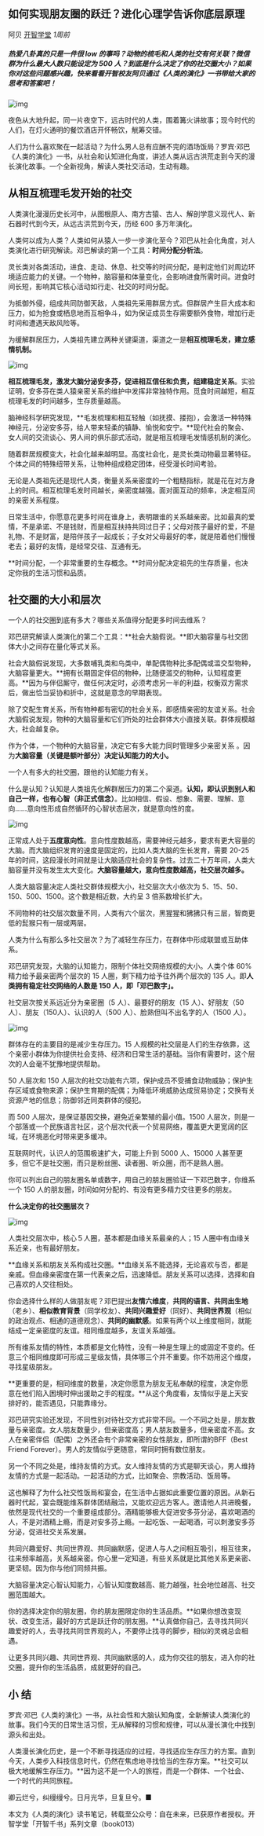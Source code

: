 ## 如何实现朋友圈的跃迁？进化心理学告诉你底层原理

阿贝 [开智学堂](javascript:void(0);) *1周前*

##### 热爱八卦真的只是一件很 low 的事吗？动物的梳毛和人类的社交有何关联？微信群为什么最大人数只能设定为 500 人？到底是什么决定了你的社交圈大小？如果你对这些问题感兴趣，快来看看开智校友阿贝通过《人类的演化》一书带给大家的思考和答案吧！

![img](https://mmbiz.qpic.cn/mmbiz_jpg/ice5enJHe2TjewDkoYicpozcoIbaZru2tNYibFGPka8964tetgOBq6TjCXrE9udKicPvibkhvPPk8YCMBqJLeJUqQlg/640?wx_fmt=jpeg&tp=webp&wxfrom=5&wx_lazy=1&wx_co=1)

夜色从大地升起，同一片夜空下，远古时代的人类，围着篝火讲故事；现今时代的人们，在灯火通明的餐饮酒店开怀畅饮，觥筹交错。

人们为什么喜欢聚在一起活动？为什么男人总有应酬不完的酒场饭局？罗宾·邓巴《人类的演化》一书，从社会和认知进化角度，讲述人类从远古洪荒走到今天的漫长演化故事。一个全新视角，解读人类社交活动，生动有趣。

## 从相互梳理毛发开始的社交

人类演化漫漫历史长河中，从图根原人、南方古猿、古人、解剖学意义现代人、新石器时代到今天，从远古洪荒到今天，历经 600 多万年演化。

人类何以成为人类？人类如何从猿人一步一步演化至今？邓巴从社会化角度，对人类演化进行研究解读。邓巴解读的第一个工具：**时间分配分析法**。

灵长类对各类活动，进食、走动、休息、社交等的时间分配，是判定他们对周边环境适应能力的关键。一个物种，脑容量和体量变化，会影响进食所需时间。进食时间长短，影响其它核心活动如行走、社交的时间分配。

为抵御外侵，组成共同防御天敌，人类祖先采用群居方式。但群居产生巨大成本和压力，如为抢食或栖息地而互相争斗，如为保证成员生存需要额外食物，增加行走时间和遭遇天敌风险等。

为缓解群居压力，人类祖先建立两种关键渠道，渠道之一是**相互梳理毛发，建立感情机制。**

![img](https://mmbiz.qpic.cn/mmbiz_png/ice5enJHe2TiaYxMpicJY4SQby8xlOWlxRe90mwYdJ2zjE2ibcPW6JJalwTVBJHEIdIDspKf7AnfdXlwWD3GXLzGbQ/640?wx_fmt=png&tp=webp&wxfrom=5&wx_lazy=1&wx_co=1)

**相互梳理毛发，激发大脑分泌安多芬，促进相互信任和负责，组建稳定关系**。实验证明，安多芬在类人猿亲密关系的维护中发挥非常独特作用。觅食时间越短，相互梳理毛发的时间越多，生存质量越高。

脑神经科学研究发现，**毛发梳理和相互轻触（如抚摸、搂抱），会激活一种特殊神经元，分泌安多芬，给人带来轻柔的镇静、愉悦和安宁。**现代社会的聚会、女人间的交流谈心、男人间的俱乐部式活动，就是相互梳理毛发情感机制的演化。

随着群居规模变大，社会化越来越明显。高度社会化，是灵长类动物最显著特征。个体之间的特殊纽带关系，让物种组成稳定团体，经受漫长时间考验。

无论是人类祖先还是现代人类，衡量关系亲密度的一个粗糙指标，就是花在对方身上的时间。相互梳理毛发时间越长，亲密度越强。面对面互动的频率，决定相互间的亲密关系程度。

日常生活中，你愿意花更多时间在谁身上，表明跟谁的关系越亲密。比如最真的爱情，不是承诺、不是钱财，而是相互扶持共同过日子；父母对孩子最好的爱，不是礼物、不是财富，是陪伴孩子一起成长；子女对父母最好的孝，就是陪着他们慢慢老去；最好的友情，是经常交往、互通有无。

**时间分配，一个非常重要的生存概念。**时间分配决定祖先的生存质量，也决定你我的生活习惯和品质。

## 社交圈的大小和层次

一个人的社交圈到底有多大？哪些关系值得分配更多时间去维系？

邓巴研究解读人类演化的第二个工具：**社会大脑假说。**即大脑容量与社交团体大小之间存在量化等式关系。

社会大脑假说发现，大多数哺乳类和鸟类中，单配偶物种比多配偶或滥交型物种，大脑容量更大。**拥有长期固定伴侣的物种，比随便滥交的物种，认知程度更高。**因为与伴侣厮守，做任何决定时，必须考虑另一半的利益，权衡双方需求后，做出恰当妥协和折中，这就是意念的早期表现。

除了交配生育关系，所有物种都有密切的社会关系，即感情亲密的友谊关系。社会大脑假说发现，物种的大脑容量和它们所处的社会群体大小直接关联。群体规模越大，社会越复杂。

作为个体，一个物种的大脑容量，决定它有多大能力同时管理多少亲密关系 。因为**大脑容量（关键是额叶部分）决定认知能力的大小。**

一个人有多大的社交圈，跟他的认知能力有关。

什么是认知？认知是人类祖先化解群居压力的第二个渠道。**认知，即认识到别人和自己一样，也有心智（非正式信念）**。比如相信、假设、想象、需要、理解、意向……意向性形成自然循环的心智状态层次，就是意向性的度。

![img](https://mmbiz.qpic.cn/mmbiz_jpg/ice5enJHe2TiaYxMpicJY4SQby8xlOWlxRen80D0xibU9VhBZzJkD53FUXfOkYkH9VW7FQkOgUkm7vZBWqIEmKCmUA/640?wx_fmt=jpeg&tp=webp&wxfrom=5&wx_lazy=1&wx_co=1)

正常成人处于**五度意向性**。意向性度数越高，需要神经元越多，要求有更大容量的大脑。而大脑组织发育的速度是固定的，比如人类大脑的生长发育，需要 20-25 年的时间，这段漫长时间就是让大脑适应社会的复杂性。过去二十万年间，人类大脑容量并没有发生太大变化。**大脑容量越大，意向性度数越高，社交层次越多。**

人类大脑容量决定人类社交群体规模大小，社交层次大小依次为 5、15、50、150、500、1500。这个数是相近数，大约呈 3 倍系数增长扩大。

不同物种的社交层次数量不同，人类有六个层次，黑猩猩和狒狒只有三层，智商更低的髭猴只有一层或两层。

人类为什么有那么多社交层次？为了减轻生存压力，在群体中形成联盟或互助体系。

邓巴研究发现，大脑的认知能力，限制个体社交网络规模的大小。人类个体 60% 精力给予最亲密两个层次的 15 人圈，剩下精力给予往外两个层次的 135 人。即**人类拥有稳定社交网络的人数是 150 人，即「邓巴数字」。**

社交层次按关系远近分为亲密圈（5 人）、最要好的朋友（15 人）、好朋友（50 人）、朋友（150人）、认识的人（500 人）、脸熟但叫不出名字的人（1500 人）。

![img](https://mmbiz.qpic.cn/mmbiz_png/ice5enJHe2TiaYxMpicJY4SQby8xlOWlxRe0XV5R4QGcrVCMlBjJVQzSxvhD0Mxg9s2ZXfrVZhcArXL49fzkuIrYQ/640?wx_fmt=png&tp=webp&wxfrom=5&wx_lazy=1&wx_co=1)

群体存在的主要目的是减少生存压力。15 人规模的社交层是人们的生存依靠，这个亲密小群体为你提供社会支持、经济和日常生活的基础。当你有需要时，这个层次的人会毫不犹豫地提供帮助。

50 人层次和 150 人层次的社交功能有六项，保护成员不受捕食动物威胁；保护生存区域或食物来源；保护生育期的配偶；为降低环境威胁达成贸易协定；交换有关资源产地的信息；防御邻近同类群体的侵犯。

而 500 人层次，是保证基因交换，避免近亲繁殖的最小值。1500 人层次，则是一个部落或一个民族语言社区，这个层次代表一个贸易网络，覆盖更大更宽阔的区域，在环境恶化时带来更多缓冲。

互联网时代，认识人的范围极速扩大，可能上升到 5000 人、15000 人甚至更多，但它不是社交圈，而只是粉丝圈、读者圈、听众圈，而不是熟人圈。

你可以列出自己的朋友圈名单或数字，用自己的朋友圈验证一下邓巴数字，你维系一个 150 人的朋友圈，时间如何分配的、有没有更多精力交往更多的朋友。

**什么决定你的社交圈层次？**

![img](https://mmbiz.qpic.cn/mmbiz_jpg/ice5enJHe2TiaYxMpicJY4SQby8xlOWlxReHX0vrWU6J4PricZyNj0Yj3RA9B5Rsf5m6Y4kPXpbWRQ9SOSfAr8bMzw/640?wx_fmt=jpeg&tp=webp&wxfrom=5&wx_lazy=1&wx_co=1)

人类社交层次中，核心５人圈，基本都是血缘关系最亲的人；15 人圈中有血缘关系近亲，也有最好朋友。

**血缘关系和朋友关系构成社交圈。**血缘关系不能选择，无论喜欢与否，都是亲戚。但血缘亲密度在第一代表亲之后，迅速降低。朋友关系可以选择，选择和自己喜欢的人交往相处。

你会选择什么样的人做朋友呢？邓巴提出**友情六维度**，**共同的语言、共同出生地**（老乡）、**相似教育背景**（同学校友）、**共同兴趣爱好**（同好）、**共同世界观**（相似的政治观点、相通的道德观念）、**共同的幽默感**。如果有两个以上维度相同，就能结成一定亲密度的友谊。相同维度越多，友谊关系越强。

所有维系友情的特性，本质都是文化特性，没有一种是生理上的或固定不变的。任意三个相同维度即可形成三星级友情，具体哪三个并不重要。你不妨用这个维度，寻找星级朋友。

**更重要的是，相同维度的数量，决定你愿意为朋友无私奉献的程度，决定你愿意在他们陷入困境时伸出援助之手的程度。**从这个角度看，友情似乎是上天安排好的，能否遇见，只能靠缘分。

邓巴研究实验还发现，不同性别对待社交方式非常不同。一个不同之处是，朋友数量与亲密度。女人朋友数量少，但亲密度高；男人朋友数量多，但亲密度不高。女人在亲密伴侣（配偶）之外还会有个非常亲密的女性朋友，即所谓的BFF（Best Friend Forever）。男人的友情似乎更随意，常同时拥有数位朋友。

另一个不同之处是，维持友情的方式。女人维持友情的方式是聊天谈心，男人维持友情的方式是一起活动。一起活动的方式，比如聚会、宗教活动、饭局等。

这也解释了为什么社交性饭局和宴会，在生活中占据如此重要位置的原因。从新石器时代起，宴会既能维系群体团结融洽，又能欢迎远方客人。邀请他人共进晚餐，依然是现代社交的一个重要组成部分。酒精能够极大促进安多芬分泌，喜欢喝酒的人，不是对酒精上瘾，而是对安多芬上瘾。一起吃饭、一起喝酒，可以刺激安多芬分泌，促进社交关系发展。

共同兴趣爱好、共同世界观、共同幽默感，促进人与人之间相互吸引，相互往来，往来频率越高，关系越亲密。你心里一定知道，有些关系就是比其他关系更亲密、更坚韧。因为你与他们同频共振。

大脑容量决定心智认知能力，心智认知度数越高、能力越强，社会地位越高、社交圈范围越大。

你的选择决定你的朋友圈，你的朋友圈限定你的生活品质。**如果你想改变现状、改变生活，最好的方式是跃迁你的朋友圈。**认真做你自己，去寻找共同兴趣爱好的人，去寻找共同世界观的人，不要停止找寻的脚步，相似的灵魂总会相遇。

让更多共同兴趣、共同世界观、共同幽默感的人，成为你交往的朋友，进入你的社交圈，提升你的生活品质，成就更好的自己。

## 小 结

罗宾·邓巴《人类的演化》一书，从社会性和大脑认知角度，全新解读人类演化的故事。我们今天的日常生活习惯，无从解释的习惯和规律，可以从漫长演化中找到源头和出处。

人类漫长演化历史，是一个不断寻找适应的过程，寻找适应生存压力的方案。直到今天，人类步入科技信息时代，仍然在焦虑地寻找恰当的生存方案。**社交可以极大地缓解生存压力。**因为这不是一个人的旅程，而是一个群体、一个社会、一个时代的共同旅程。

卿云烂兮，纠缦缦兮。日月光华，旦复旦兮。■

本文为《人类的演化》读书笔记，转载至公众号：自在未来，已获原作者授权。开智学堂「开智千书」系列文章（book013）